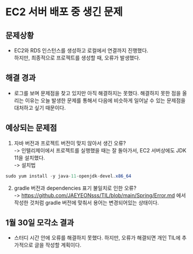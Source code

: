 # EC2 서버 배포 중 생긴 문제
## 문제상황
* EC2와 RDS 인스턴스를 생성하고 로컬에서 연결까지 진행했다.  
하지만, 최종적으로 프로젝트를 생성할 때, 오류가 발생했다. 

## 해결 경과
* 로그를 보며 문제점을 찾고 있지만 아직 해결하지는 못했다. 해결하지 못한 점을 올리는 이유는 오늘 발생한 문제를 통해서 다음에 비슷하게 일어날 수 있는 문제점을 대처하고 싶기 때문이다.

## 예상되는 문제점
1. 자바 버전과 프로젝트 버전이 맞지 않아서 생긴 오류?   
-> 인텔리제이에서 프로젝트를 실행했을 때는 잘 돌아가서, EC2 서버상에도 JDK 11을 설치했다.   
-> 설치법
``` JAVA
sudo yum install -y java-11-openjdk-devel.x86_64
```

2. gradle 버전과 dependencies 표기 불일치로 인한 오류?   
-> https://github.com/JAEYEONsss/TIL/blob/main/Spring/Error.md 에서 작성한 것처럼 gradle 버전에 맞춰서 용어는 변경되어있는 상태이다.

## 1월 30일 모각소 결과
* 스터디 시간 안에 오류를 해결하지 못했다. 하지만, 오류가 해결되면 개인 TIL에 추가적으로 글을 작성할 계획이다.